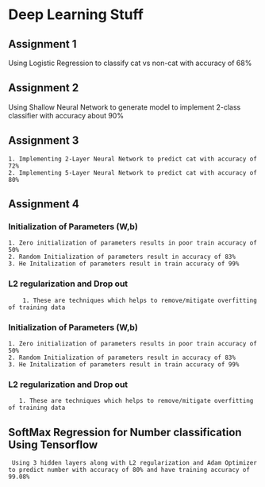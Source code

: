 # Deep Learning Stuff #

## Assignment 1 ##

  Using Logistic Regression to classify cat vs non-cat with accuracy of 68% 

## Assignment 2 ##

 Using Shallow Neural Network to generate model to implement 2-class classifier with accuracy about 90%

## Assignment 3 ##
	
	1. Implementing 2-Layer Neural Network to predict cat with accuracy of 72%
	2. Implementing 5-Layer Neural Network to predict cat with accuracy of 80%

## Assignment 4 ##
 	
### Initialization of Parameters (W,b) ###

	1. Zero initialization of parameters results in poor train accuracy of 50%
	2. Random Initialization of parameters result in accuracy of 83%
	3. He Initalization of parameters result in train accuracy of 99%
	
### L2 regularization and Drop out ###

        1. These are techniques which helps to remove/mitigate overfitting of training data

### Initialization of Parameters (W,b) ###
	1. Zero initialization of parameters results in poor train accuracy of 50%
	2. Random Initialization of parameters result in accuracy of 83%
	3. He Initalization of parameters result in train accuracy of 99%
	   
### L2 regularization and Drop out ###

       1. These are techniques which helps to remove/mitigate overfitting of training data

## SoftMax Regression for Number classification Using Tensorflow ##
	
     Using 3 hidden layers along with L2 regularization and Adam Optimizer to predict number with accuracy of 80% and have training accuracy of 99.08%
